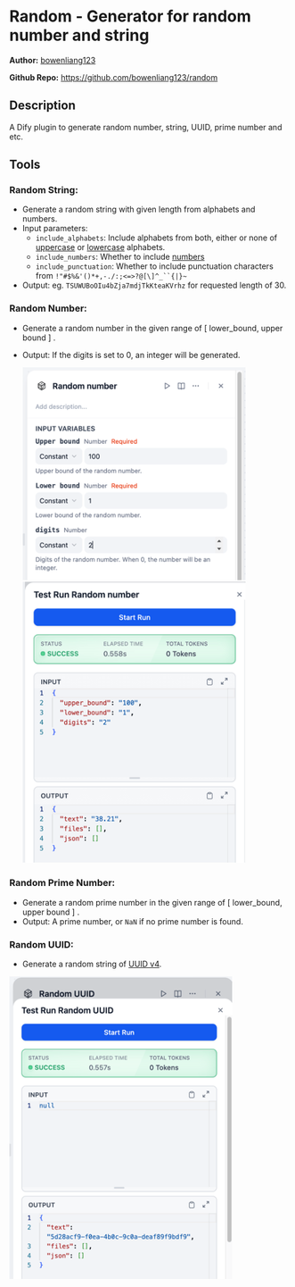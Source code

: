 # Random - Generator for random number and string

**Author:** [bowenliang123](https://github.com/bowenliang123)

**Github Repo:** https://github.com/bowenliang123/random

## Description

A Dify plugin to generate random number, string, UUID, prime number and etc.

## Tools

### Random String:

- Generate a random string with given length from alphabets and numbers.
- Input parameters:
    - `include_alphabets`: Include alphabets from both, either or none
      of [uppercase](https://docs.python.org/3/library/string.html#string.ascii_uppercase)
      or [lowercase](https://docs.python.org/3/library/string.html#string.ascii_lowercase) alphabets.
    - `include_numbers`: Whether to include [numbers](https://docs.python.org/3/library/string.html#string.digits)
    - `include_punctuation`: Whether to include punctuation characters from `!"#$%&'()*+,-./:;<=>?@[\]^_``{|}~`
- Output: eg. `TSUWUBoOIu4bZja7mdjTkKteaKVrhz` for requested length of 30.

### Random Number:

- Generate a random number in the given range of [ lower_bound, upper bound ] .
- Output: If the digits is set to 0, an integer will be generated.

  <img src="./_assets/img1.png" width="400px" >

  <img src="./_assets/img2.png" width="400px" >

### Random Prime Number:

- Generate a random prime number in the given range of [ lower_bound, upper bound ] .
- Output: A prime number, or `NaN` if no prime number is found.

### Random UUID:

- Generate a random string of [UUID v4](https://docs.python.org/3/library/uuid.html#uuid.uuid4).

<img src="./_assets/img3.png" width="400px" >
